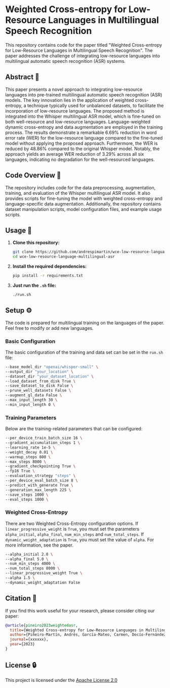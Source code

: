 # Weighted Cross-entropy for Low-Resource Languages in Multilingual Speech Recognition

This repository contains code for the paper titled "Weighted Cross-entropy for Low-Resource Languages in Multilingual Speech Recognition". The paper addresses the challenge of integrating low-resource languages into multilingual automatic speech recognition (ASR) systems.

## Abstract 📑

This paper presents a novel approach to integrating low-resource languages into pre-trained multilingual automatic speech recognition (ASR) models. The key innovation lies in the application of weighted cross-entropy, a technique typically used for unbalanced datasets, to facilitate the incorporation of low-resource languages. The proposed method is integrated into the Whisper multilingual ASR model, which is fine-tuned on both well-resource and low-resource languages. Language-weighted dynamic cross-entropy and data augmentation are employed in the training process. The results demonstrate a remarkable 6.69% reduction in word error rate (WER) for the low-resource language compared to the fine-tuned model without applying the proposed approach. Furthermore, the WER is reduced by 48.86% compared to the original Whisper model. Notably, the approach yields an average WER reduction of 3.29% across all six languages, indicating no degradation for the well-resourced languages.

## Code Overview 📁

The repository includes code for the data preprocessing, augmentation, training, and evaluation of the Whisper multilingual ASR model. It also provides scripts for fine-tuning the model with weighted cross-entropy and language-specific data augmentation. Additionally, the repository contains dataset manipulation scripts, model configuration files, and example usage scripts.

## Usage 🚀

1. **Clone this repository:**

    ```bash
    git clone https://github.com/andrespimartin/wce-low-resource-language-multilingual-asr.git
    cd wce-low-resource-language-multilingual-asr
    ```

2. **Install the required dependencies:**

    ```bash
    pip install -r requirements.txt
    ```

3. **Just run the `.sh` file:**

    ```bash
    ./run.sh
    ```

## Setup ⚙️

The code is prepared for multilingual training on the languages of the paper. Feel free to modify or add new languages.

### Basic Configuration

The basic configuration of the training and data set can be set in the `run.sh` file:


```bash
--base_model_dir "openai/whisper-small" \
--output_dir "your_location" \
--dataset_dir "your_dataset_location" \
--load_dataset_from_disk True \
--save_dataset_to_disk False \
--prune_well_datasets False \
--augment_gl_data False \
--max_input_length 30 \
--min_input_length 0 \
```

### Training Parameters

Below are the training-related parameters that can be configured:

```bash
--per_device_train_batch_size 16 \
--gradient_accumulation_steps 1 \
--learning_rate 1e-5 \
--weight_decay 0.01 \
--warmup_steps 800 \
--max_steps 8000 \
--gradient_checkpointing True \
--fp16 True \
--evaluation_strategy "steps" \
--per_device_eval_batch_size 8 \
--predict_with_generate True \
--generation_max_length 225 \
--save_steps 1000 \
--eval_steps 1000 \
```

### Weighted Cross-Entropy

There are two Weighted Cross-Entropy configuration options. If `linear_progressive_weight` is `True`, you must set the parameters `alpha_initial`, `alpha_final`, `num_min_steps` and `num_total_steps`. If `dynamic_weight_adaptation` is `True`, you must set the value of `alpha`. For more information, see the paper.

```bash
--alpha_initial 2.0 \
--alpha_final 5.0 \
--num_min_steps 4000 \
--num_total_steps 8000 \
--linear_progressive_weight True \
--alpha 1.5 \
--dynamic_weight_adaptation False
```

## Citation 📖

If you find this work useful for your research, please consider citing our paper:

```bibtex
@article{pineiro2023weightedasr,
  title={Weighted Cross-entropy for Low-Resource Languages in Multilingual Speech Recognition},
  author={Piñeiro-Martín, Andrés, García-Mateo, Carmen, Docío-Fernández, Laura and López-Pérez, María del Carmen},
  journal={xxxxxx},
  year={2023}
}
```

## License 🔒

This project is licensed under the [Apache License 2.0](LICENSE)
